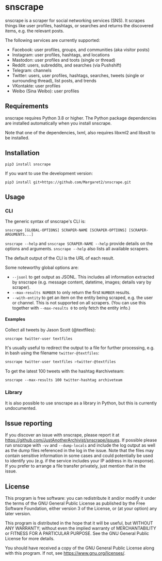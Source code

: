 # snscrape
snscrape is a scraper for social networking services (SNS). It scrapes things like user profiles, hashtags, or searches and returns the discovered items, e.g. the relevant posts.

The following services are currently supported:

* Facebook: user profiles, groups, and communities (aka visitor posts)
* Instagram: user profiles, hashtags, and locations
* Mastodon: user profiles and toots (single or thread)
* Reddit: users, subreddits, and searches (via Pushshift)
* Telegram: channels
* Twitter: users, user profiles, hashtags, searches, tweets (single or surrounding thread), list posts, and trends
* VKontakte: user profiles
* Weibo (Sina Weibo): user profiles

## Requirements
snscrape requires Python 3.8 or higher. The Python package dependencies are installed automatically when you install snscrape.

Note that one of the dependencies, lxml, also requires libxml2 and libxslt to be installed.

## Installation
    pip3 install snscrape

If you want to use the development version:

    pip3 install git+https://github.com/Margaret2/snscrape.git

## Usage
### CLI
The generic syntax of snscrape's CLI is:

    snscrape [GLOBAL-OPTIONS] SCRAPER-NAME [SCRAPER-OPTIONS] [SCRAPER-ARGUMENTS...]

`snscrape --help` and `snscrape SCRAPER-NAME --help` provide details on the options and arguments. `snscrape --help` also lists all available scrapers.

The default output of the CLI is the URL of each result.

Some noteworthy global options are:

* `--jsonl` to get output as JSONL. This includes all information extracted by snscrape (e.g. message content, datetime, images; details vary by scraper).
* `--max-results NUMBER` to only return the first `NUMBER` results.
* `--with-entity` to get an item on the entity being scraped, e.g. the user or channel. This is not supported on all scrapers. (You can use this together with `--max-results 0` to only fetch the entity info.)

#### Examples
Collect all tweets by Jason Scott (@textfiles):

    snscrape twitter-user textfiles

It's usually useful to redirect the output to a file for further processing, e.g. in bash using the filename `twitter-@textfiles`:

```bash
snscrape twitter-user textfiles >twitter-@textfiles
```

To get the latest 100 tweets with the hashtag #archiveteam:

    snscrape --max-results 100 twitter-hashtag archiveteam

### Library
It is also possible to use snscrape as a library in Python, but this is currently undocumented.

## Issue reporting
If you discover an issue with snscrape, please report it at <https://github.com/JustAnotherArchivist/snscrape/issues>. If possible please run snscrape with `-vv` and `--dump-locals` and include the log output as well as the dump files referenced in the log in the issue. Note that the files may contain sensitive information in some cases and could potentially be used to identify you (e.g. if the service includes your IP address in its response). If you prefer to arrange a file transfer privately, just mention that in the issue.

## License
This program is free software: you can redistribute it and/or modify it under the terms of the GNU General Public License as published by the Free Software Foundation, either version 3 of the License, or (at your option) any later version.

This program is distributed in the hope that it will be useful, but WITHOUT ANY WARRANTY; without even the implied warranty of MERCHANTABILITY or FITNESS FOR A PARTICULAR PURPOSE.  See the GNU General Public License for more details.

You should have received a copy of the GNU General Public License along with this program.  If not, see <https://www.gnu.org/licenses/>.
